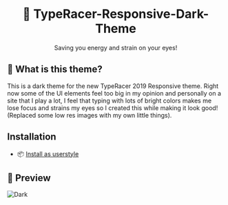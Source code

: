 <center><h1> 🌃 TypeRacer-Responsive-Dark-Theme</h1></center>
<center>Saving you energy and strain on your eyes!</center>

## 🎨 What is this theme?
This is a dark theme for the new TypeRacer 2019 Responsive theme. Right now some of the UI elements feel too big in my opinion and personally on a site that I play a lot, I feel that typing with lots of bright colors makes me lose focus and strains my eyes so I created this while making it look good! (Replaced some low res images with my own little things).

##  Installation
* 📦 [Install as userstyle](https://raw.githubusercontent.com/Lachney/TypeRacer-Responsive-Dark-Theme/master/css/responsive-dark.user.css)

## 🔎 Preview
![Dark](https://github.com/Lachney/TypeRacer-Responsive-Dark-Theme/blob/master/assets/preview.png?raw=true)
